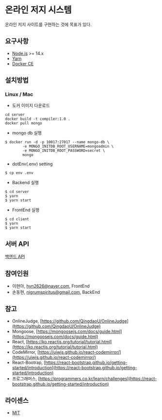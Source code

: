 # 온라인 저지 시스템

온라인 저지 사이트를 구현하는 것에 목표가 있다.

## 요구사항

- [Node.js](https://nodejs.org/) >= 14.x
- [Yarn](https://classic.yarnpkg.com/en/)
- [Docker CE](https://www.docker.com/)

## 설치방법

### Linux / Mac
- 도커 이미지 다운로드

```
cd server
docker build -t compiler:1.0 .
docker pull mongo
```
- mongo db 실행

```
$ docker run -d -p 10017:27017 --name mongo-db \
	    -e MONGO_INITDB_ROOT_USERNAME=mongoadmin \
	    -e MONGO_INITDB_ROOT_PASSWORD=secret \
	    mongo
```
- dotEnv(.env) setting

```
$ cp env .env

```

- Backend 실행

```
$ cd server
$ yarn
$ yarn start
```

-  FrontEnd 실행

```
$ cd client
$ yarn
$ yarn start
```

## 서버 API

[백엔드 API](./server/README.md)

## 참여인원

- 이현아, hyn2626@naver.com, FrontEnd
- 손동현, nigrumspiritus@gmail.com, BackEnd

## 참고

- OnlineJudge, [https://github.com/QingdaoU/OnlineJudge](https://github.com/QingdaoU/OnlineJudge)
- Mongoose, [https://mongoosejs.com/docs/guide.html](https://mongoosejs.com/docs/guide.html)
- React, [https://ko.reactjs.org/tutorial/tutorial.html](https://ko.reactjs.org/tutorial/tutorial.html)
- CodeMirror, [https://uiwjs.github.io/react-codemirror/](https://uiwjs.github.io/react-codemirror/)
- React-Bootrap, [https://react-bootstrap.github.io/getting-started/introduction](https://react-bootstrap.github.io/getting-started/introduction)
- 프로그래머스, [https://programmers.co.kr/learn/challenges](https://react-bootstrap.github.io/getting-started/introduction)


## 라이센스

- [MIT](http://opensource.org/licenses/MIT)